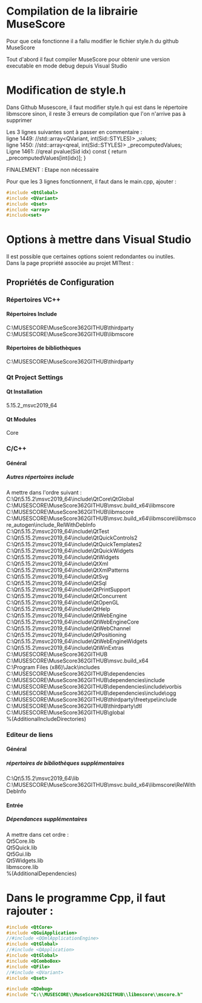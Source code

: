 # Compilation de la librairie MuseScore  
Pour que cela fonctionne il a fallu modifier le fichier style.h du github MuseScore    

Tout d'abord il faut compiler MuseScore pour obtenir une version executable en mode debug depuis Visual Studio  

# Modification de style.h  
Dans Github Musescore, il faut modifier style.h qui est dans le répertoire libmscore sinon, il reste 3 erreurs de compilation que l'on n'arrive pas à supprimer  

Les 3 lignes suivantes sont à passer en commentaire :    
ligne 1449: //std::array<QVariant, int(Sid::STYLES)> _values;  
ligne 1450: //std::array<qreal, int(Sid::STYLES)> _precomputedValues;  
Ligne 1461: //qreal pvalue(Sid idx) const { return _precomputedValues[int(idx)]; }   

FINALEMENT : Etape non nécessaire  

Pour que les 3 lignes fonctionnent, il faut dans le main.cpp, ajouter :   
```cpp
#include <QtGlobal>
#include <QVariant>
#include <Qset>
#include <array>
#include<set>
```

# Options à mettre dans Visual Studio   
Il est possible que certaines options soient redondantes ou inutiles.  
Dans la page propriété associée au projet MITtest :

## Propriétés de Configuration
### Répertoires VC++  
#### Répertoires Include  
C:\MUSESCORE\MuseScore362GITHUB\thirdparty  
C:\MUSESCORE\MuseScore362GITHUB\libmscore  

#### Répertoires de bibliothèques
C:\MUSESCORE\MuseScore362GITHUB\thirdparty   

### Qt Project Settings
#### Qt Installation 
5.15.2_msvc2019_64  

#### Qt Modules
Core  

### C/C++
#### Général
##### Autres répertoires include
A mettre dans l'ordre suivant :  
C:\Qt\5.15.2\msvc2019_64\include\QtCore\QtGlobal  
C:\MUSESCORE\MuseScore362GITHUB\msvc.build_x64\libmscore   
C:\MUSESCORE\MuseScore362GITHUB\libmscore   
C:\MUSESCORE\MuseScore362GITHUB\msvc.build_x64\libmscore\libmscore_autogen\include_RelWithDebInfo  
C:\Qt\5.15.2\msvc2019_64\include\QtTest  
C:\Qt\5.15.2\msvc2019_64\include\QtQuickControls2   
C:\Qt\5.15.2\msvc2019_64\include\QtQuickTemplates2   
C:\Qt\5.15.2\msvc2019_64\include\QtQuickWidgets   
C:\Qt\5.15.2\msvc2019_64\include\QtWidgets   
C:\Qt\5.15.2\msvc2019_64\include\QtXml  
C:\Qt\5.15.2\msvc2019_64\include\QtXmlPatterns   
C:\Qt\5.15.2\msvc2019_64\include\QtSvg   
C:\Qt\5.15.2\msvc2019_64\include\QtSql  
C:\Qt\5.15.2\msvc2019_64\include\QtPrintSupport  
C:\Qt\5.15.2\msvc2019_64\include\QtConcurrent  
C:\Qt\5.15.2\msvc2019_64\include\QtOpenGL  
C:\Qt\5.15.2\msvc2019_64\include\QtHelp  
C:\Qt\5.15.2\msvc2019_64\include\QtWebEngine  
C:\Qt\5.15.2\msvc2019_64\include\QtWebEngineCore  
C:\Qt\5.15.2\msvc2019_64\include\QtWebChannel  
C:\Qt\5.15.2\msvc2019_64\include\QtPositioning  
C:\Qt\5.15.2\msvc2019_64\include\QtWebEngineWidgets  
C:\Qt\5.15.2\msvc2019_64\include\QtWinExtras  
C:\MUSESCORE\MuseScore362GITHUB  
C:\MUSESCORE\MuseScore362GITHUB\msvc.build_x64  
C:\Program Files (x86)\Jack\includes  
C:\MUSESCORE\MuseScore362GITHUB\dependencies  
C:\MUSESCORE\MuseScore362GITHUB\dependencies\include  
C:\MUSESCORE\MuseScore362GITHUB\dependencies\include\vorbis  
C:\MUSESCORE\MuseScore362GITHUB\dependencies\include\ogg   
C:\MUSESCORE\MuseScore362GITHUB\thirdparty\freetype\include   
C:\MUSESCORE\MuseScore362GITHUB\thirdparty\dtl  
C:\MUSESCORE\MuseScore362GITHUB\global  
%(AdditionalIncludeDirectories)  

### Editeur de liens
#### Général
##### répertoires de bibliothèques supplémentaires
C:\Qt\5.15.2\msvc2019_64\lib  
C:\MUSESCORE\MuseScore362GITHUB\msvc.build_x64\libmscore\RelWithDebInfo  

#### Entrée
##### Dépendances supplémentaires
A mettre dans cet ordre :  
Qt5Core.lib  
Qt5Quick.lib  
Qt5Gui.lib  
Qt5Widgets.lib  
libmscore.lib  
%(AdditionalDependencies)  

# Dans le programme Cpp, il faut rajouter :  
```cpp
#include <QtCore>
#include <QGuiApplication>
//#include <QQmlApplicationEngine>
#include <QtGlobal>
//#include <QApplication>
#include <QtGlobal>
#include <QComboBox>
#include <QFile>
//#include <QVariant>
#include <Qset>

#include <QDebug>
#include "C:\\MUSESCORE\\MuseScore362GITHUB\\libmscore\\mscore.h"
```
